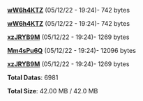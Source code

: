 [**wW6h4KTZ**](/data/wW6h4KTZ.txt) (05/12/22 - 19:24)- 742 bytes

[**wW6h4KTZ**](/data/wW6h4KTZ.txt) (05/12/22 - 19:24)- 742 bytes

[**xzJRYB9M**](/data/xzJRYB9M.txt) (05/12/22 - 19:24)- 1269 bytes

[**Mm4sPu6Q**](/data/Mm4sPu6Q.txt) (05/12/22 - 19:24)- 12096 bytes

[**xzJRYB9M**](/data/xzJRYB9M.txt) (05/12/22 - 19:24)- 1269 bytes

**Total Datas**: 6981

**Total Size**: 42.00 MB / 42.0 MB